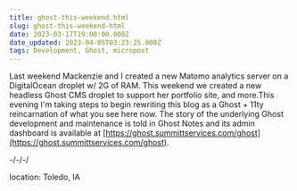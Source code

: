 ```yaml
---
title: ghost-this-weekend.html
slug: ghost-this-weekend-html
date: 2023-03-17T19:00:00.000Z
date_updated: 2023-04-05T03:23:25.000Z
tags: Development, Ghost, micropost
---
```


Last weekend Mackenzie and I created a new Matomo analytics server on a DigitalOcean droplet w/ 2G of RAM. This weekend we created a new headless Ghost CMS droplet to support her portfolio site, and more.This evening I'm taking steps to begin rewriting this blog as a Ghost + 11ty reincarnation of what you see here now. The story of the underlying Ghost development and maintenance is told in Ghost Notes and its admin dashboard is available at [https://ghost.summittservices.com/ghost](https://ghost.summittservices.com/ghost).

-/-/-/

location: Toledo, IA
